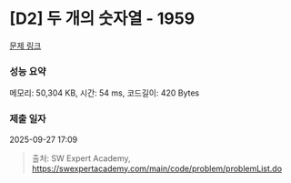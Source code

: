 # [D2] 두 개의 숫자열 - 1959 

[문제 링크](https://swexpertacademy.com/main/code/problem/problemDetail.do?contestProbId=AV5PpoFaAS4DFAUq) 

### 성능 요약

메모리: 50,304 KB, 시간: 54 ms, 코드길이: 420 Bytes

### 제출 일자

2025-09-27 17:09



> 출처: SW Expert Academy, https://swexpertacademy.com/main/code/problem/problemList.do